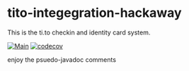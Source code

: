 # tito-integegration-hackaway
This is the ti.to checkin and identity card system.

[![Main](https://github.com/rhul-compsoc/tito-integegration-hackaway/actions/workflows/main.yml/badge.svg)](https://github.com/rhul-compsoc/tito-integegration-hackaway/actions/workflows/main.yml) [![codecov](https://codecov.io/gh/rhul-compsoc/tito-integegration-hackaway/branch/main/graph/badge.svg?token=MKXK00CZMJ)](https://codecov.io/gh/rhul-compsoc/tito-integegration-hackaway)

enjoy the psuedo-javadoc comments
